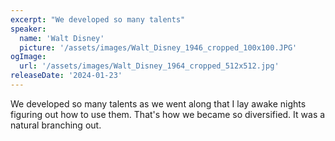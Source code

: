 ```yaml
---
excerpt: "We developed so many talents"
speaker:
  name: 'Walt Disney'
  picture: '/assets/images/Walt_Disney_1946_cropped_100x100.JPG'
ogImage:
  url: '/assets/images/Walt_Disney_1964_cropped_512x512.jpg'
releaseDate: '2024-01-23'
---
```


We developed so many talents as we went along that I lay awake nights figuring out how to use them. That's how we became so diversified. It was a natural branching out.
